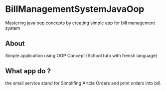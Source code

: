 # BillManagementSystemJavaOop
Mastering java oop concepts by creating simple app for bill management system 

## About
Simple application using OOP Concept (School tuto with frensh language)

## What app do ?
the small service stand for Simplifing Artcle Orders and print orders into bill.
